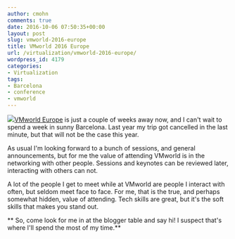 ```yaml
---
author: cmohn
comments: true
date: 2016-10-06 07:50:35+00:00
layout: post
slug: vmworld-2016-europe
title: VMworld 2016 Europe
url: /virtualization/vmworld-2016-europe/
wordpress_id: 4179
categories:
- Virtualization
tags:
- Barcelona
- conference
- vmworld
---
```


![](/img/61-GpznI.jpg)[VMworld Europe](http://vmworld.com) is just a couple of weeks away now, and I can't wait to spend a week in sunny Barcelona. Last year my trip got cancelled in the last minute, but that will not be the case this year.

As usual I'm looking forward to a bunch of sessions, and general announcements, but for me the value of attending VMworld is in the networking with other people. Sessions and keynotes can be reviewed later, interacting with others can not.

<!--more-->

A lot of the people I get to meet while at VMworld are people I interact with often, but seldom meet face to face. For me, that is the true, and perhaps somewhat hidden, value of attending. Tech skills are great, but it's the soft skills that makes you stand out.

** So, come look for me in at the blogger table and say hi! I suspect that's where I'll spend the most of my time.**

